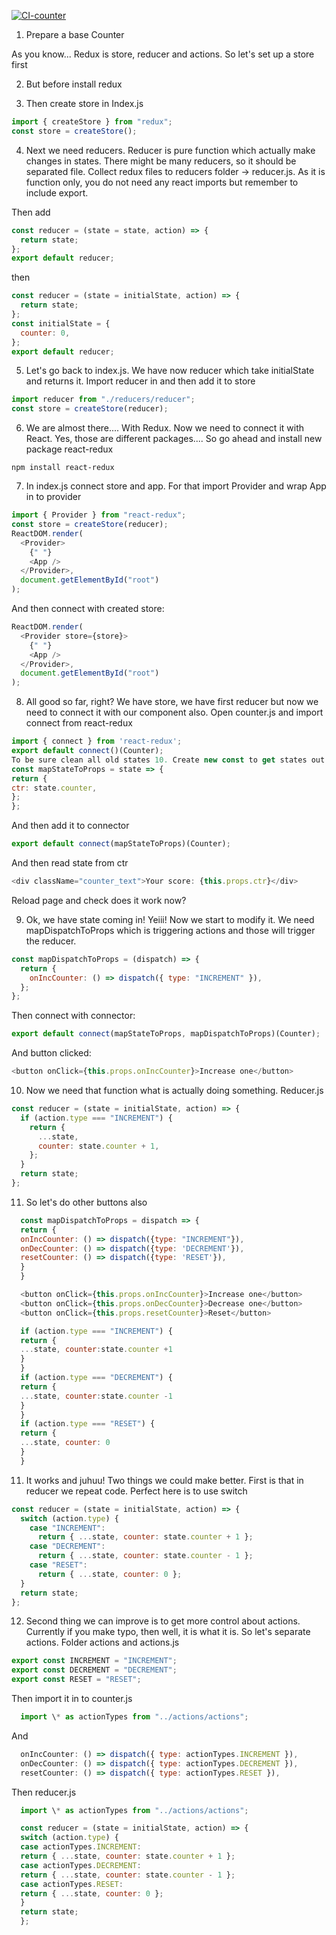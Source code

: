 [![CI-counter](https://github.com/jualiasha/redux_counter/actions/workflows/main.yml/badge.svg)](https://github.com/jualiasha/redux_counter/actions/workflows/main.yml)


1. Prepare a base Counter

As you know... Redux is store, reducer and actions. So let's set up a store first

2. But before install redux

3. Then create store in Index.js

```js
import { createStore } from "redux";
const store = createStore();
```

4. Next we need reducers. Reducer is pure function which actually make changes in states. There might be many reducers, so it should be separated file. Collect redux files to reducers folder -> reducer.js. As it is function only, you do not need any react imports but remember to include export.

Then add

```js
const reducer = (state = state, action) => {
  return state;
};
export default reducer;
```

then

```js
const reducer = (state = initialState, action) => {
  return state;
};
const initialState = {
  counter: 0,
};
export default reducer;
```

5. Let's go back to index.js. We have now reducer which take initialState and returns it. Import reducer in and then add it to store

```js
import reducer from "./reducers/reducer";
const store = createStore(reducer);
```

6. We are almost there.... With Redux. Now we need to connect it with React. Yes, those are different packages.... So go ahead and install new package react-redux

```
npm install react-redux
```

7. In index.js connect store and app. For that import Provider and wrap App in to provider

```js
import { Provider } from "react-redux";
const store = createStore(reducer);
ReactDOM.render(
  <Provider>
    {" "}
    <App />
  </Provider>,
  document.getElementById("root")
);
```

And then connect with created store:

```js
ReactDOM.render(
  <Provider store={store}>
    {" "}
    <App />
  </Provider>,
  document.getElementById("root")
);
```

8. All good so far, right? We have store, we have first reducer but now we need to connect it with our component also. Open counter.js and import connect from react-redux

```js
import { connect } from 'react-redux';
export default connect()(Counter);
To be sure clean all old states 10. Create new const to get states out from component
const mapStateToProps = state => {
return {
ctr: state.counter,
};
};
```

And then add it to connector

```js
export default connect(mapStateToProps)(Counter);
```

And then read state from ctr

```js
<div className="counter_text">Your score: {this.props.ctr}</div>
```

Reload page and check does it work now?

9. Ok, we have state coming in! Yeiii! Now we start to modify it. We need mapDispatchToProps which is triggering actions and those will trigger the reducer.

```js
const mapDispatchToProps = (dispatch) => {
  return {
    onIncCounter: () => dispatch({ type: "INCREMENT" }),
  };
};
```

Then connect with connector:

```js
export default connect(mapStateToProps, mapDispatchToProps)(Counter);
```

And button clicked:

```js
<button onClick={this.props.onIncCounter}>Increase one</button>
```

10. Now we need that function what is actually doing something. Reducer.js

```js
const reducer = (state = initialState, action) => {
  if (action.type === "INCREMENT") {
    return {
      ...state,
      counter: state.counter + 1,
    };
  }
  return state;
};
```

11. So let's do other buttons also

```js
  const mapDispatchToProps = dispatch => {
  return {
  onIncCounter: () => dispatch({type: "INCREMENT"}),
  onDecCounter: () => dispatch({type: 'DECREMENT'}),
  resetCounter: () => dispatch({type: 'RESET'}),
  }
  }

  <button onClick={this.props.onIncCounter}>Increase one</button>
  <button onClick={this.props.onDecCounter}>Decrease one</button>
  <button onClick={this.props.resetCounter}>Reset</button>

  if (action.type === "INCREMENT") {
  return {
  ...state, counter:state.counter +1
  }
  }
  if (action.type === "DECREMENT") {
  return {
  ...state, counter:state.counter -1
  }
  }
  if (action.type === "RESET") {
  return {
  ...state, counter: 0
  }
  }
```

11. It works and juhuu! Two things we could make better. First is that in reducer we repeat code. Perfect here is to use switch

```js
const reducer = (state = initialState, action) => {
  switch (action.type) {
    case "INCREMENT":
      return { ...state, counter: state.counter + 1 };
    case "DECREMENT":
      return { ...state, counter: state.counter - 1 };
    case "RESET":
      return { ...state, counter: 0 };
  }
  return state;
};
```

12. Second thing we can improve is to get more control about actions. Currently if you make typo, then well, it is what it is. So let's separate actions. Folder actions and actions.js

```js
export const INCREMENT = "INCREMENT";
export const DECREMENT = "DECREMENT";
export const RESET = "RESET";
```

Then import it in to counter.js

```js
  import \* as actionTypes from "../actions/actions";
```

And

```js
  onIncCounter: () => dispatch({ type: actionTypes.INCREMENT }),
  onDecCounter: () => dispatch({ type: actionTypes.DECREMENT }),
  resetCounter: () => dispatch({ type: actionTypes.RESET }),
```

Then reducer.js

```js
  import \* as actionTypes from "../actions/actions";

  const reducer = (state = initialState, action) => {
  switch (action.type) {
  case actionTypes.INCREMENT:
  return { ...state, counter: state.counter + 1 };
  case actionTypes.DECREMENT:
  return { ...state, counter: state.counter - 1 };
  case actionTypes.RESET:
  return { ...state, counter: 0 };
  }
  return state;
  };
```
